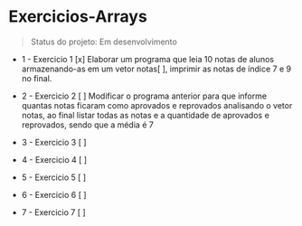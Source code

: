 # Exercicios-Arrays

> Status do projeto: Em desenvolvimento

- 1 - Exercicio 1 [x]
Elaborar um programa que leia 10 notas de alunos armazenando-as em um vetor notas[ ], imprimir as notas de índice 7 e 9 no final.

- 2 - Exercicio 2 [ ]
Modificar o programa anterior para que informe quantas notas ficaram como aprovados e reprovados analisando o vetor notas, ao final listar todas as notas e a quantidade de aprovados e reprovados, sendo que a média é 7

- 3 - Exercicio 3 [ ]
- 4 - Exercicio 4 [ ]
- 5 - Exercicio 5 [ ]
- 6 - Exercicio 6 [ ]
- 7 - Exercicio 7 [ ]

